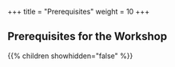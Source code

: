 +++
title = "Prerequisites"
weight = 10
+++

## Prerequisites for the Workshop

{{% children showhidden="false" %}}